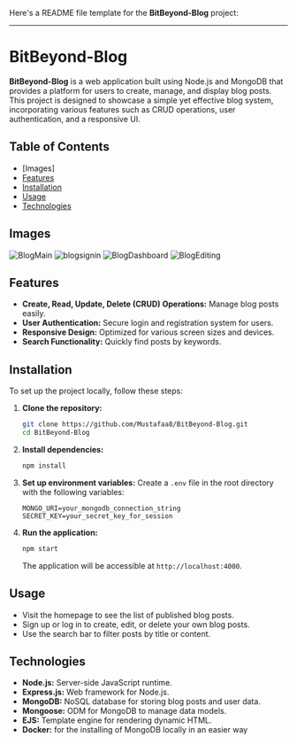 Here's a README file template for the **BitBeyond-Blog** project:

---

# BitBeyond-Blog

**BitBeyond-Blog** is a web application built using Node.js and MongoDB that provides a platform for users to create, manage, and display blog posts. This project is designed to showcase a simple yet effective blog system, incorporating various features such as CRUD operations, user authentication, and a responsive UI.

## Table of Contents

- [Images] 
- [Features](#features)
- [Installation](#installation)
- [Usage](#usage)
- [Technologies](#technologies)

## Images

![BlogMain](https://github.com/user-attachments/assets/0198ece1-c407-4809-920e-37ddc7a4d2d4)
![blogsignin](https://github.com/user-attachments/assets/43ece9c6-be7f-4f5e-8ecf-3fe8eb202278)
![BlogDashboard](https://github.com/user-attachments/assets/0516aa02-48ab-4749-93f4-9bdf40979a43)
![BlogEditing](https://github.com/user-attachments/assets/c5366288-2df8-4695-9b8d-4d7081b09a1c)

## Features

- **Create, Read, Update, Delete (CRUD) Operations:** Manage blog posts easily.
- **User Authentication:** Secure login and registration system for users.
- **Responsive Design:** Optimized for various screen sizes and devices.
- **Search Functionality:** Quickly find posts by keywords.

## Installation

To set up the project locally, follow these steps:

1. **Clone the repository:**
   ```bash
   git clone https://github.com/Mustafaa8/BitBeyond-Blog.git
   cd BitBeyond-Blog
   ```

2. **Install dependencies:**
   ```bash
   npm install
   ```

3. **Set up environment variables:**
   Create a `.env` file in the root directory with the following variables:
   ```plaintext
   MONGO_URI=your_mongodb_connection_string
   SECRET_KEY=your_secret_key_for_session
   ```

4. **Run the application:**
   ```bash
   npm start
   ```
   The application will be accessible at `http://localhost:4000`.

## Usage

- Visit the homepage to see the list of published blog posts.
- Sign up or log in to create, edit, or delete your own blog posts.
- Use the search bar to filter posts by title or content.

## Technologies

- **Node.js:** Server-side JavaScript runtime.
- **Express.js:** Web framework for Node.js.
- **MongoDB:** NoSQL database for storing blog posts and user data.
- **Mongoose:** ODM for MongoDB to manage data models.
- **EJS:** Template engine for rendering dynamic HTML.
- **Docker:** for the installing of MongoDB locally in an easier way
